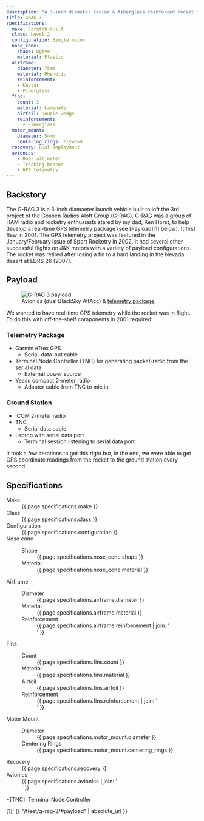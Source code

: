 ```yaml
---
description: "A 3-inch diameter kevlar & fiberglass reinforced rocket for radio telemetry payloads starting in 2001"
title: GRAG 3
specifications:
  make: Scratch-built
  class: Level 2
  configuration: Single motor
  nose_cone:
    shape: Ogive
    material: Plastic
  airframe:
    diameter: 75mm
    material: Phenolic
    reinforcement:
    - Kevlar
    - Fiberglass
  fins:
    count: 3
    material: Laminate
    airfoil: Double-wedge
    reinforcement:
      - Fiberglass
  motor_mount:
    diameter: 54mm
    centering_rings: Plywood
  recovery: Dual deployment
  avionics:
    - Dual altimeter
    - Tracking beacon
    - GPS telemetry
---
```


## Backstory

The G-RAG 3 is a 3-inch diamaeter launch vehicle built to loft the 3rd project of the Goshen Radios Aloft Group (G-RAG).
G-RAG was a group of HAM radio and rocketry enthusiasts stared by my dad, Ken Horst, to help develop a real-time GPS telemetry package (see [Payload][1] below).
It first flew in 2001.
The GPS telemetry project was featured in the January/February issue of Sport Rocketry in 2002.
It had several other successful flights on J&K motors with a variety of payload configurations.
The rocket was retired after losing a fin to a hard landing in the Nevada desert at LDRS 26 (2007).

## Payload

<figure class="r2x3">
  <div class="placeholder"></div>
  <img src="{{ "/assets/photos/2001-G-RAG-3-payload.jpg" | absolute_url }}" alt="G-RAG 3 payload" />
  <figcaption>Avionics (dual BlackSky AltAcc) &amp; <a href="#telemetry-package">telemetry package</a>.</figcaption>
</figure>

We wanted to have real-time GPS telemetry while the rocket was in flight.
To do this with off-the-shelf components in 2001 required:

### Telemetry Package
- Garmin eTrex GPS
  - Serial-data-out cable
- Terminal Node Controller (TNC) for generating packet-radio from the serial data
  - External power source
- Yeasu compact 2-meter radio
  - Adapter cable from TNC to mic in

### Ground Station
- ICOM 2-meter radio
- TNC
  - Serial data cable
- Laptop with serial data port
  - Terminal session listening to serial data port

It took a few iterations to get this right but, in the end, we were able to get GPS coordinate readings from the rocket to the ground station every second.

## Specifications

<dl class="specifications">
  <dt>Make</dt>
  <dd>{{ page.specifications.make }}</dd>
  <dt>Class</dt>
  <dd>{{ page.specifications.class }}</dd>
  <dt>Configuration</dt>
  <dd>{{ page.specifications.configuration }}</dd>
  <dt>Nose cone</dt>
  <dd><dl>
  <dt>Shape</dt>
  <dd>{{ page.specifications.nose_cone.shape }}</dd>
  <dt>Material</dt>
  <dd>{{ page.specifications.nose_cone.material }}</dd>
  </dl></dd>
  <dt>Airframe</dt>
  <dd><dl>
  <dt>Diameter</dt>
  <dd>{{ page.specifications.airframe.diameter }}</dd>
  <dt>Material</dt>
  <dd>{{ page.specifications.airframe.material }}</dd>
  <dt>Reinforcement</dt>
  <dd>{{ page.specifications.airframe.reinforcement | join: '</dd><dd>' }}</dd>
  </dl></dd>
  <dt>Fins</dt>
  <dd><dl>
  <dt>Count</dt>
  <dd>{{ page.specifications.fins.count }}</dd>
  <dt>Material</dt>
  <dd>{{ page.specifications.fins.material }}</dd>
  <dt>Airfoil</dt>
  <dd>{{ page.specifications.fins.airfoil }}</dd>
  <dt>Reinforcement</dt>
  <dd>{{ page.specifications.fins.reinforcement | join: '</dd><dd>' }}</dd>
  </dl></dd>
  <dt>Motor Mount</dt>
  <dd><dl>
  <dt>Diameter</dt>
  <dd>{{ page.specifications.motor_mount.diameter }}</dd>
  <dt>Centering Rings</dt>
  <dd>{{ page.specifications.motor_mount.centering_rings }}</dd>
  </dl></dd>
  <dt>Recovery</dt>
  <dd>{{ page.specifications.recovery }}</dd>
  <dt>Avionics</dt>
  <dd>{{ page.specifications.avionics | join: '</dd><dd>' }}</dd>
</dl>

*[TNC]: Terminal Node Controller

[1]: {{ "/fleet/g-rag-3/#payload" | absolute_url }}
